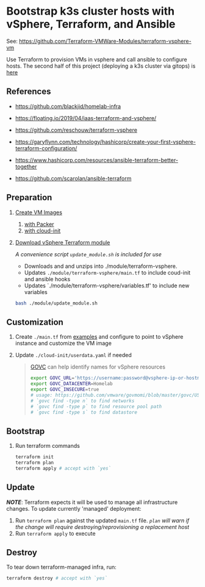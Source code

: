 # **Bootstrap k3s cluster hosts with vSphere, Terraform, and Ansible**

See: https://github.com/Terraform-VMWare-Modules/terraform-vsphere-vm

Use Terraform to provision VMs in vsphere and call ansible to configure hosts.
The second half of this project (deploying a k3s cluster via gitops) is [here](https://github.com/ahgraber/homelab-gitops-k3s)

## References

- https://github.com/blackjid/homelab-infra
- https://floating.io/2019/04/iaas-terraform-and-vsphere/
- https://github.com/reschouw/terraform-vsphere
- https://garyflynn.com/technology/hashicorp/create-your-first-vsphere-terraform-configuration/

- https://www.hashicorp.com/resources/ansible-terraform-better-together
- https://github.com/scarolan/ansible-terraform

## Preparation

1. [Create VM Images](https://github.com/ahgraber/homelab-packer)

   1. [with Packer](https://github.com/ahgraber/homelab-packer)
   2. [with cloud-init](./images/vmware%20templates%20with%cloud-init.md)

2. [Download vSphere Terraform module](https://github.com/Terraform-VMWare-Modules/)

   _A convenience script `update_module.sh` is included for use_

   - Downloads and and unzips into ./module/terraform-vsphere.
   - Updates `./module/terraform-vsphere/main.tf` to include coud-init and ansible hooks
   - Updates `./module/terraform-vsphere/variables.tf' to include new variables

   ```sh
   bash ./module/update_module.sh
   ```

## Customization

1. Create `./main.tf` from [examples](https://github.com/Terraform-VMWare-Modules/) and configure to point to vSphere instance and customize the VM image

2. Update `./cloud-init/userdata.yaml` if needed

   <!-- ### 3. Update `./ansible/playbook.yml` if needed -->

   > [GOVC](https://github.com/vmware/govmomi/tree/master/govc) can help identify names for vSphere resources
   >
   > ```sh
   > export GOVC_URL='https://username:password@vsphere-ip-or-hostname/sdk'
   > export GOVC_DATACENTER=Homelab
   > export GOVC_INSECURE=true
   > # usage: https://github.com/vmware/govmomi/blob/master/govc/USAGE.md
   > # `govc find -type n` to find networks
   > # `govc find -type p` to find resource pool path
   > # `govc find -type s` to find datastore
   > ```

## Bootstrap

1. Run terraform commands

   ```sh
   terraform init
   terraform plan
   terraform apply # accept with `yes`
   ```

## Update

_**NOTE**_: Terraform expects it will be used to manage all infrastructure changes.
To update currently 'managed' deployment:

1. Run `terraform plan` against the updated `main.tf` file. _`plan` will warn if the change will require destroying/reprovisioning a replacement host_
2. Run `terraform apply` to execute

## Destroy

To tear down terraform-managed infra, run:

```sh
terraform destroy # accept with `yes`
```
